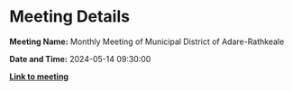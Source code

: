 # Meeting Details

**Meeting Name:** Monthly Meeting of Municipal District of Adare-Rathkeale

**Date and Time:** 2024-05-14 09:30:00

**<a href="https://www.limerick.ie/council/whats-on/monthly-meeting-of-municipal-district-of-adare-rathkeale-5" target="_blank">Link to meeting</a>**
